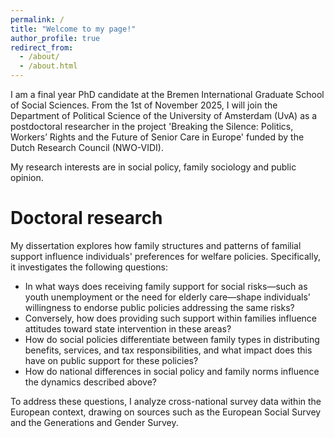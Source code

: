 ```yaml
---
permalink: /
title: "Welcome to my page!"
author_profile: true
redirect_from: 
  - /about/
  - /about.html
---
```


I am a final year PhD candidate at the Bremen International Graduate School of Social Sciences.
From the 1st of November 2025, I will join the Department of Political Science of the University of Amsterdam (UvA) as a postdoctoral researcher in the project 'Breaking the Silence: Politics, Workers’ Rights and the Future of Senior Care in Europe' funded by the Dutch Research Council (NWO-VIDI).

My research interests are in social policy, family sociology and public opinion.

Doctoral research
======
My dissertation explores how family structures and patterns of familial support influence individuals' preferences for welfare policies. 
Specifically, it investigates the following questions:

- In what ways does receiving family support for social risks—such as youth unemployment or the need for elderly care—shape individuals' willingness to endorse public policies addressing the same risks?
- Conversely, how does providing such support within families influence attitudes toward state intervention in these areas?
- How do social policies differentiate between family types in distributing benefits, services, and tax responsibilities, and what impact does this have on public support for these policies?
- How do national differences in social policy and family norms influence the dynamics described above?

To address these questions, I analyze cross-national survey data within the European context, drawing on sources such as the European Social Survey and the Generations and Gender Survey.


